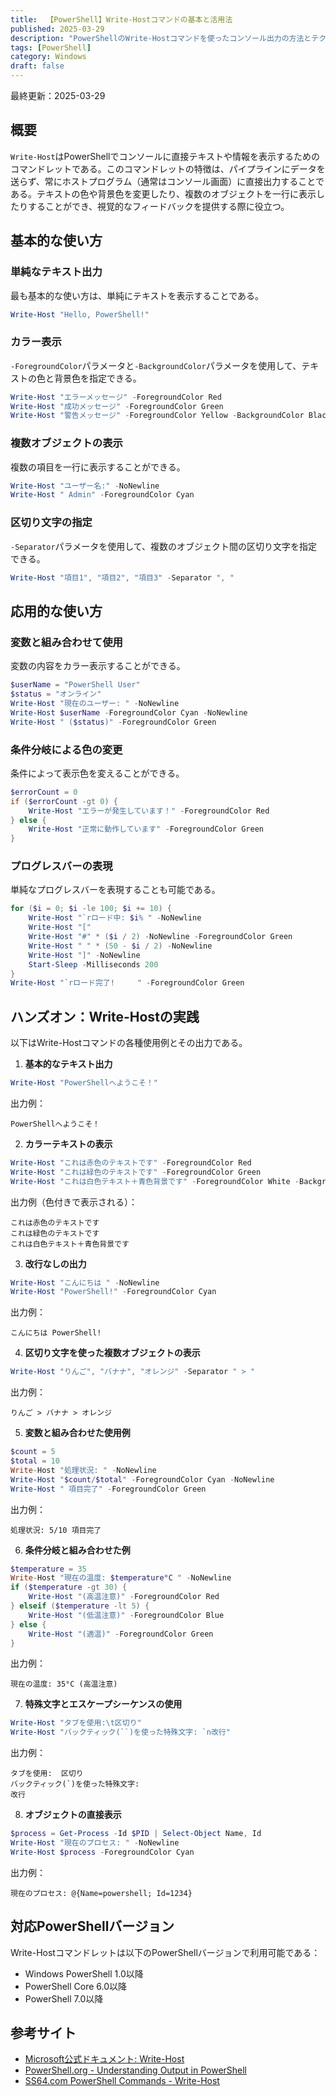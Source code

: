 ```yaml
---
title:  【PowerShell】Write-Hostコマンドの基本と活用法
published: 2025-03-29
description: "PowerShellのWrite-Hostコマンドを使ったコンソール出力の方法とテクニック"
tags: [PowerShell]
category: Windows
draft: false
---
```

最終更新：2025-03-29

## 概要

`Write-Host`はPowerShellでコンソールに直接テキストや情報を表示するためのコマンドレットである。このコマンドレットの特徴は、パイプラインにデータを送らず、常にホストプログラム（通常はコンソール画面）に直接出力することである。テキストの色や背景色を変更したり、複数のオブジェクトを一行に表示したりすることができ、視覚的なフィードバックを提供する際に役立つ。

## 基本的な使い方

### 単純なテキスト出力

最も基本的な使い方は、単純にテキストを表示することである。

```powershell
Write-Host "Hello, PowerShell!"
```

### カラー表示

`-ForegroundColor`パラメータと`-BackgroundColor`パラメータを使用して、テキストの色と背景色を指定できる。

```powershell
Write-Host "エラーメッセージ" -ForegroundColor Red
Write-Host "成功メッセージ" -ForegroundColor Green
Write-Host "警告メッセージ" -ForegroundColor Yellow -BackgroundColor Black
```

### 複数オブジェクトの表示

複数の項目を一行に表示することができる。

```powershell
Write-Host "ユーザー名:" -NoNewline
Write-Host " Admin" -ForegroundColor Cyan
```

### 区切り文字の指定

`-Separator`パラメータを使用して、複数のオブジェクト間の区切り文字を指定できる。

```powershell
Write-Host "項目1", "項目2", "項目3" -Separator ", "
```

## 応用的な使い方

### 変数と組み合わせて使用

変数の内容をカラー表示することができる。

```powershell
$userName = "PowerShell User"
$status = "オンライン"
Write-Host "現在のユーザー: " -NoNewline
Write-Host $userName -ForegroundColor Cyan -NoNewline
Write-Host " ($status)" -ForegroundColor Green
```

### 条件分岐による色の変更

条件によって表示色を変えることができる。

```powershell
$errorCount = 0
if ($errorCount -gt 0) {
    Write-Host "エラーが発生しています！" -ForegroundColor Red
} else {
    Write-Host "正常に動作しています" -ForegroundColor Green
}
```

### プログレスバーの表現

単純なプログレスバーを表現することも可能である。

```powershell
for ($i = 0; $i -le 100; $i += 10) {
    Write-Host "`rロード中: $i% " -NoNewline
    Write-Host "["
    Write-Host "#" * ($i / 2) -NoNewline -ForegroundColor Green
    Write-Host " " * (50 - $i / 2) -NoNewline
    Write-Host "]" -NoNewline
    Start-Sleep -Milliseconds 200
}
Write-Host "`rロード完了!     " -ForegroundColor Green
```

## ハンズオン：Write-Hostの実践

以下はWrite-Hostコマンドの各種使用例とその出力である。

1. **基本的なテキスト出力**

```powershell
Write-Host "PowerShellへようこそ！"
```

出力例：
```
PowerShellへようこそ！
```

2. **カラーテキストの表示**

```powershell
Write-Host "これは赤色のテキストです" -ForegroundColor Red
Write-Host "これは緑色のテキストです" -ForegroundColor Green
Write-Host "これは白色テキスト＋青色背景です" -ForegroundColor White -BackgroundColor Blue
```

出力例（色付きで表示される）：
```
これは赤色のテキストです
これは緑色のテキストです
これは白色テキスト＋青色背景です
```

3. **改行なしの出力**

```powershell
Write-Host "こんにちは " -NoNewline
Write-Host "PowerShell!" -ForegroundColor Cyan
```

出力例：
```
こんにちは PowerShell!
```

4. **区切り文字を使った複数オブジェクトの表示**

```powershell
Write-Host "りんご", "バナナ", "オレンジ" -Separator " > "
```

出力例：
```
りんご > バナナ > オレンジ
```

5. **変数と組み合わせた使用例**

```powershell
$count = 5
$total = 10
Write-Host "処理状況: " -NoNewline
Write-Host "$count/$total" -ForegroundColor Cyan -NoNewline
Write-Host " 項目完了" -ForegroundColor Green
```

出力例：
```
処理状況: 5/10 項目完了
```

6. **条件分岐と組み合わせた例**

```powershell
$temperature = 35
Write-Host "現在の温度: $temperature°C " -NoNewline
if ($temperature -gt 30) {
    Write-Host "(高温注意)" -ForegroundColor Red
} elseif ($temperature -lt 5) {
    Write-Host "(低温注意)" -ForegroundColor Blue
} else {
    Write-Host "(適温)" -ForegroundColor Green
}
```

出力例：
```
現在の温度: 35°C (高温注意)
```

7. **特殊文字とエスケープシーケンスの使用**

```powershell
Write-Host "タブを使用:\t区切り"
Write-Host "バックティック(``)を使った特殊文字: `n改行"
```

出力例：
```
タブを使用:	区切り
バックティック(`)を使った特殊文字: 
改行
```

8. **オブジェクトの直接表示**

```powershell
$process = Get-Process -Id $PID | Select-Object Name, Id
Write-Host "現在のプロセス: " -NoNewline
Write-Host $process -ForegroundColor Cyan
```

出力例：
```
現在のプロセス: @{Name=powershell; Id=1234}
```

## 対応PowerShellバージョン

Write-Hostコマンドレットは以下のPowerShellバージョンで利用可能である：
- Windows PowerShell 1.0以降
- PowerShell Core 6.0以降
- PowerShell 7.0以降

## 参考サイト

- [Microsoft公式ドキュメント: Write-Host](https://docs.microsoft.com/ja-jp/powershell/module/microsoft.powershell.utility/write-host)
- [PowerShell.org - Understanding Output in PowerShell](https://powershell.org/2013/09/understanding-output-in-powershell/)
- [SS64.com PowerShell Commands - Write-Host](https://ss64.com/ps/write-host.html)